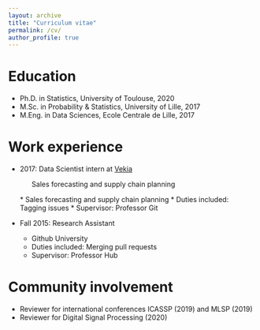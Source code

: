 ```yaml
---
layout: archive
title: "Curriculum vitae"
permalink: /cv/
author_profile: true
---
```




Education
======
* Ph.D. in Statistics, University of Toulouse, 2020
* M.Sc. in Probability & Statistics, University of Lille, 2017
* M.Eng. in Data Sciences, Ecole Centrale de Lille, 2017

Work experience
======
* 2017: Data Scientist intern at [Vekia](https://www.vekia.fr/en/homepage/)
  <ul>
      <p class="page__meta"><i class="fa fa-clock-o" aria-hidden="true"></i> Sales forecasting and supply chain planning </p>
  </ul>
  * Sales forecasting and supply chain planning
  * Duties included: Tagging issues
  * Supervisor: Professor Git

* Fall 2015: Research Assistant
  * Github University
  * Duties included: Merging pull requests
  * Supervisor: Professor Hub
  
Community involvement
======
* Reviewer for international conferences ICASSP (2019) and MLSP (2019)
* Reviewer for Digital Signal Processing (2020)
